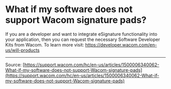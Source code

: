 # What if my software does not support Wacom signature pads?

If you are a developer and want to integrate eSignature functionality into your application, then you can request the necessary Software Developer Kits from Wacom. To learn more visit: https://developer.wacom.com/en-us/will-products

---
Source: [https://support.wacom.com/hc/en-us/articles/1500006340062-What-if-my-software-does-not-support-Wacom-signature-pads](https://support.wacom.com/hc/en-us/articles/1500006340062-What-if-my-software-does-not-support-Wacom-signature-pads)
